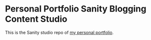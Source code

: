 # Personal Portfolio Sanity Blogging Content Studio

This is the Sanity studio repo of [my personal portfolio](https://github.com/anthkris/personal-portfolio).
